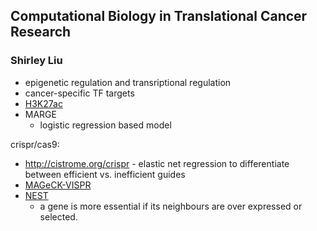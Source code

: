 ## Computational Biology in Translational Cancer Research ##

### Shirley Liu ###

- epigenetic regulation and transriptional regulation
- cancer-specific TF targets
- [H3K27ac](http://www.noncode.org/cgi-bin/hgEncodeVocab?ra=encode%2Fcv.ra&target=%22H3K27ac%22)
- MARGE
    - logistic regression based model

crispr/cas9:
- http://cistrome.org/crispr - elastic net regression to differentiate between efficient vs. inefficient guides
- [MAGeCK-VISPR](https://bitbucket.org/liulab/mageck-vispr)
- [NEST](http://nest.dfci.harvard.edu)
    - a gene is more essential if its neighbours are over expressed or selected.

